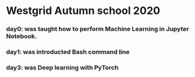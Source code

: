 # Westgrid Autumn school 2020
### day0: was taught how to perform Machine Learning in Jupyter Notebook.
### day1: was introducted Bash command line 
### day3: was Deep learning with PyTorch
